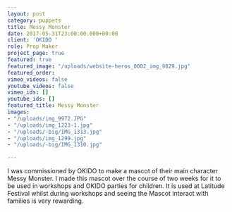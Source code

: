 ```yaml
---
layout: post
category: puppets
title: Messy Monster
date: 2017-05-31T23:00:00.000+00:00
client: 'OKIDO '
role: Prop Maker
project_page: true
featured: true
featured_image: "/uploads/website-heros_0002_img_9829.jpg"
featured_order: 
vimeo_videos: false
youtube_videos: false
vimeo_ids: []
youtube_ids: []
featured_title: Messy Monster
images:
- "/uploads/img_9972.JPG"
- "/uploads/img_1223-1.jpg"
- "/uploads/-big/IMG_1313.jpg"
- "/uploads/img_1299.jpg"
- "/uploads/-big/IMG_1310.jpg"

---
```

I was commissioned by OKIDO to make a mascot of their main character Messy Monster. I made this mascot over the course of two weeks for it to be used in workshops and OKIDO parties for children. It is used at Latitude Festival whilst during workshops and seeing the Mascot interact with families is very rewarding.